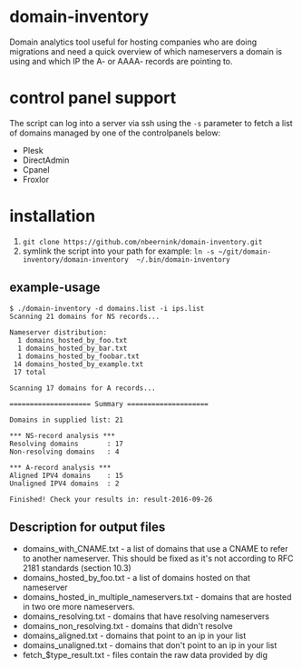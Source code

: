 # domain-inventory
Domain analytics tool useful for hosting companies who are doing migrations and
need a quick overview of which nameservers a domain is using and which IP the
A- or AAAA- records are pointing to.

# control panel support
The script can log into a server via ssh using the `-s` parameter to fetch a list of domains managed by one of the controlpanels below:

* Plesk
* DirectAdmin
* Cpanel
* Froxlor


# installation

1. `git clone https://github.com/nbeernink/domain-inventory.git`
2. symlink the script into your path for example: `ln -s ~/git/domain-inventory/domain-inventory  ~/.bin/domain-inventory`

## example-usage

```
$ ./domain-inventory -d domains.list -i ips.list
Scanning 21 domains for NS records...

Nameserver distribution:
  1 domains_hosted_by_foo.txt
  1 domains_hosted_by_bar.txt
  1 domains_hosted_by_foobar.txt
 14 domains_hosted_by_example.txt
 17 total

Scanning 17 domains for A records...

==================== Summary ====================

Domains in supplied list: 21

*** NS-record analysis ***
Resolving domains       : 17
Non-resolving domains   : 4

*** A-record analysis ***
Aligned IPV4 domains    : 15
Unaligned IPV4 domains  : 2

Finished! Check your results in: result-2016-09-26
```

## Description for output files
* domains_with_CNAME.txt                                                - a list of domains that use a CNAME to refer to
  another nameserver. This should be fixed as it's not according to RFC
2181 standards (section 10.3)
* domains_hosted_by_foo.txt                                             - a list of domains hosted on that nameserver
* domains_hosted_in_multiple_nameservers.txt                            - domains that are hosted in two
  ore more nameservers.
* domains_resolving.txt                                                 - domains that have resolving nameservers
* domains_non_resolving.txt                                             - domains that didn't resolve
* domains_aligned.txt                                                   - domains that point to an ip in your list
* domains_unaligned.txt                                                 - domains that don't point to an ip in your list
* fetch_$type_result.txt                                                - files contain the raw data provided by dig

